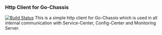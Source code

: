 ### Http Client for Go-Chassis
[![Build Status](https://travis-ci.org/go-chassis/http-client.svg?branch=master)](https://travis-ci.org/go-chassis/http-client)
This is a simple http client for Go-Chassis which is used in all internal communication with Service-Center, Config-Center and Monitoring Server.
